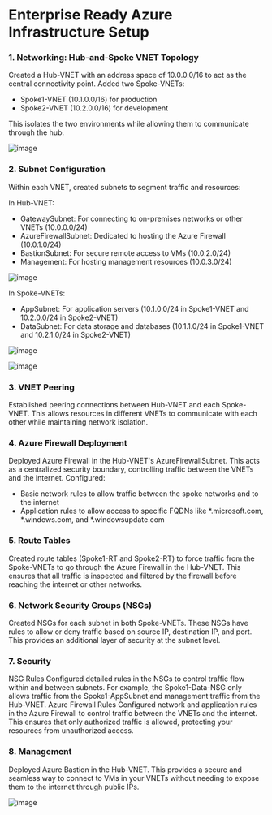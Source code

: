 # Enterprise Ready Azure Infrastructure Setup

### 1. Networking: Hub-and-Spoke VNET Topology
Created a Hub-VNET with an address space of 10.0.0.0/16 to act as the central connectivity point. Added two Spoke-VNETs:
- Spoke1-VNET (10.1.0.0/16) for production
- Spoke2-VNET (10.2.0.0/16) for development

This isolates the two environments while allowing them to communicate through the hub.

![image](https://github.com/user-attachments/assets/26eade83-27ae-401d-be4d-7f5e37d73916)


### 2. Subnet Configuration
Within each VNET, created subnets to segment traffic and resources:

In Hub-VNET:
- GatewaySubnet: For connecting to on-premises networks or other VNETs (10.0.0.0/24)
- AzureFirewallSubnet: Dedicated to hosting the Azure Firewall (10.0.1.0/24)
- BastionSubnet: For secure remote access to VMs (10.0.2.0/24)
- Management: For hosting management resources (10.0.3.0/24)



![image](https://github.com/user-attachments/assets/088789ba-413e-49c1-8470-20b96733fd30)


In Spoke-VNETs:
- AppSubnet: For application servers (10.1.0.0/24 in Spoke1-VNET and 10.2.0.0/24 in Spoke2-VNET)
- DataSubnet: For data storage and databases (10.1.1.0/24 in Spoke1-VNET and 10.2.1.0/24 in Spoke2-VNET)


![image](https://github.com/user-attachments/assets/72cf0fb5-833c-4bbf-a216-5fe499d74060)

![image](https://github.com/user-attachments/assets/9b5a0cf9-4987-4428-b85e-440eaa262361)


### 3. VNET Peering
Established peering connections between Hub-VNET and each Spoke-VNET. This allows resources in different VNETs to communicate with each other while maintaining network isolation.

### 4. Azure Firewall Deployment
Deployed Azure Firewall in the Hub-VNET's AzureFirewallSubnet. This acts as a centralized security boundary, controlling traffic between the VNETs and the internet. Configured:
- Basic network rules to allow traffic between the spoke networks and to the internet
- Application rules to allow access to specific FQDNs like *.microsoft.com, *.windows.com, and *.windowsupdate.com

### 5. Route Tables
Created route tables (Spoke1-RT and Spoke2-RT) to force traffic from the Spoke-VNETs to go through the Azure Firewall in the Hub-VNET. This ensures that all traffic is inspected and filtered by the firewall before reaching the internet or other networks.

### 6. Network Security Groups (NSGs)
Created NSGs for each subnet in both Spoke-VNETs. These NSGs have rules to allow or deny traffic based on source IP, destination IP, and port. This provides an additional layer of security at the subnet level.

### 7. Security

NSG Rules
Configured detailed rules in the NSGs to control traffic flow within and between subnets. For example, the Spoke1-Data-NSG only allows traffic from the Spoke1-AppSubnet and management traffic from the Hub-VNET.
Azure Firewall Rules
Configured network and application rules in the Azure Firewall to control traffic between the VNETs and the internet. This ensures that only authorized traffic is allowed, protecting your resources from unauthorized access.

### 8. Management
Deployed Azure Bastion in the Hub-VNET. This provides a secure and seamless way to connect to VMs in your VNETs without needing to expose them to the internet through public IPs.


![image](https://github.com/user-attachments/assets/834500a8-6bdb-4497-8b85-97de4b2cbebe)

